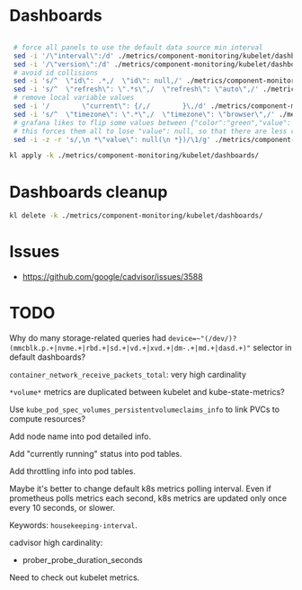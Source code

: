 
# Dashboards

```bash

 # force all panels to use the default data source min interval
 sed -i '/\"interval\":/d' ./metrics/component-monitoring/kubelet/dashboards/*.json
 sed -i '/\"version\":/d' ./metrics/component-monitoring/kubelet/dashboards/*.json
 # avoid id collisions
 sed -i 's/^  \"id\": .*,/  \"id\": null,/' ./metrics/component-monitoring/kubelet/dashboards/*.json
 sed -i 's/^  \"refresh\": \".*s\",/  \"refresh\": \"auto\",/' ./metrics/component-monitoring/kubelet/dashboards/*.json
 # remove local variable values
 sed -i '/        \"current\": {/,/        }\,/d' ./metrics/component-monitoring/kubelet/dashboards/*.json
 sed -i 's/^  \"timezone\": \".*\",/  \"timezone\": \"browser\",/' ./metrics/component-monitoring/kubelet/dashboards/*.json
 # grafana likes to flip some values between {"color":"green","value": null} and {"color":"green"}
 # this forces them all to lose "value": null, so that there are less changes in commits
 sed -i -z -r 's/,\n *\"value\": null(\n *})/\1/g' ./metrics/component-monitoring/kubelet/dashboards/*.json

kl apply -k ./metrics/component-monitoring/kubelet/dashboards/
```

# Dashboards cleanup

```bash
kl delete -k ./metrics/component-monitoring/kubelet/dashboards/
```

# Issues

- https://github.com/google/cadvisor/issues/3588

# TODO

Why do many storage-related queries had `device=~"(/dev/)?(mmcblk.p.+|nvme.+|rbd.+|sd.+|vd.+|xvd.+|dm-.+|md.+|dasd.+)"` selector in default dashboards?

`container_network_receive_packets_total`: very high cardinality

`*volume*` metrics are duplicated between kubelet and kube-state-metrics?

Use `kube_pod_spec_volumes_persistentvolumeclaims_info` to link PVCs to compute resources?

Add node name into pod detailed info.

Add "currently running" status into pod tables.

Add throttling info into pod tables.

Maybe it's better to change default k8s metrics polling interval.
Even if prometheus polls metrics each second,
k8s metrics are updated only once every 10 seconds, or slower.

Keywords: `housekeeping-interval`.

cadvisor high cardinality:
- prober_probe_duration_seconds

Need to check out kubelet metrics.
